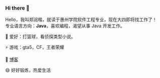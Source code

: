 ### Hi there 👋

<!--
**zhengrunkai/zhengrunkai** is a ✨ _special_ ✨ repository because its `README.md` (this file) appears on your GitHub profile.

Here are some ideas to get you started:
Hello，我叫郑润楷，就读于惠州学院，现在大四即将找工作了！
喜欢编程，渴望能从事 Java 开发工作。


- 🔭 I’m currently working on ...

  🌱 爱好：打篮球，看侦探类型小说。

  👯 游戏：gta5，CF，王者荣耀

  💬 博客：[https://zhengrk.cn/]()

- 🤔 I’m looking for help with ...

- 📫 How to reach me: ...

  😄 Pronouns: 好好锻炼，热爱生活

- ⚡ Fun fact: ...
  -->

Hello，我叫郑润楷，就读于惠州学院软件工程专业，现在大四即将找工作了！  
专业语言方向：**Java**，喜欢编程，渴望从事 Java 开发工作。


  🌱 爱好：打篮球，看侦探类型小说。

  ⚡ 游戏：gta5，CF，王者荣耀

  💬 [博客](http://zhengrk.cn)

  😄 好好锻炼，热爱生活
